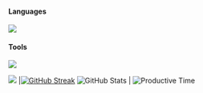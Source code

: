 #### Languages   
<p align="left">
  <a href="https://skillicons.dev">
      <img src="https://skillicons.dev/icons?i=py,js,html,css,sass,blender,cs,kafka,linux,digitalocean,chirpstack" />
    </a>
</p>

#### Tools   
<p align="left">
  <a href="https://skillicons.dev">
      <img src="https://skillicons.dev/icons?i=django,bootstrap,flask,mongodb,docker,vscode,github,githubactions,gitlab,postman,linux" />
    </a>
</p>

![](http://github-profile-summary-cards.vercel.app/api/cards/profile-details?username=ujals&theme=city_lights) |[![GitHub Streak](https://streak-stats.demolab.com/?user=ujals&theme=algolia)](https://git.io/streak-stats)
![GitHub Stats](http://github-profile-summary-cards.vercel.app/api/cards/stats?username=ujals&theme=city_lights)  | ![Productive Time](http://github-profile-summary-cards.vercel.app/api/cards/productive-time?username=ujals&theme=city_lights&utcOffset=8) 




